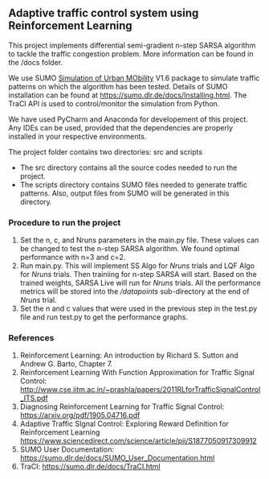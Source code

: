 ## Adaptive traffic control system using Reinforcement Learning

This project implements differential semi-gradient n-step SARSA algorithm to tackle the traffic congestion problem. More information can be found in the /docs folder.

We use SUMO [Simulation of Urban MObility](https://eclipse.dev/sumo/) V1.6 package to simulate traffic patterns on which the algorithm has been tested. Details of SUMO installation can be found at https://sumo.dlr.de/docs/Installing.html. The TraCI API is used to control/monitor the simulation from Python.

We have used PyCharm and Anaconda for developement of this project. Any IDEs can be used, provided that the dependencies are properly installed in your respective environments.

The project folder contains two directories: src and scripts
* The src directory contains all the source codes needed to run the project.
* The scripts directory contains SUMO files needed to generate traffic patterns. Also, output files from SUMO will be generated in this directory.

### Procedure to run the project
1. Set the n, c, and Nruns parameters in the main.py file. These values can be changed to test the n-step SARSA algorithm. We found optimal performance with n=3 and c=2. 
2. Run main.py. This will implement SS Algo for *Nruns* trials and LQF Algo for *Nruns* trials. Then trainiing for n-step SARSA will start. Based on the trained weights, SARSA Live will run for *Nruns* trials. All the performance metrics will be stored into the */datapoints* sub-directory at the end of *Nruns* trial.
3. Set the n and c values that were used in the previous step in the test.py file and run test.py to get the performance graphs.

### References
1. Reinforcement Learning: An introduction by Richard S. Sutton and Andrew G. Barto, Chapter 7.
2. Reinforcement Learning With Function Approximation for Traffic Signal Control:
   http://www.cse.iitm.ac.in/~prashla/papers/2011RLforTrafficSignalControl_ITS.pdf
3. Diagnosing Reinforcement Learning for Traffic Signal Control:
   https://arxiv.org/pdf/1905.04716.pdf
4. Adaptive Traffic SIgnal Control: Exploring Reward Definition for Reinforcement Learning
   https://www.sciencedirect.com/science/article/pii/S1877050917309912
5. SUMO User Documentation:
   https://sumo.dlr.de/docs/SUMO_User_Documentation.html
6. TraCI: https://sumo.dlr.de/docs/TraCI.html
